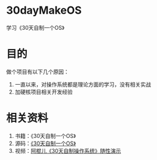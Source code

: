 # 30dayMakeOS
学习《30天自制一个OS》

# 目的
做个项目有以下几个原因：
1. 一直以来，对操作系统都是理论方面的学习，没有相关实战
2. 加硬核项目相关开发经验
# 相关资料
1. 书籍：《30天自制一个OS》
2. 源码：[《30天自制一个OS》](https://github.com/yourtion/30dayMakeOS)
3. 视频：[阿棍儿《30天自制操作系统》随性演示](https://www.bilibili.com/video/BV1dx411d7DL?from=search&seid=13153492079755126265)
